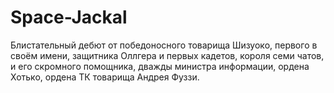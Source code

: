 # Space-Jackal
Блистательный дебют от победоносного товарища Шизуоко, первого в своём имени, защитника Оллгера и первых кадетов, короля семи чатов, и его скромного помощника, дважды министра информации, ордена Хотько, ордена ТК товарища Андрея Фуззи.
